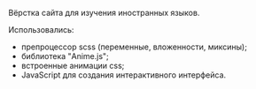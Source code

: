 Вёрстка сайта для изучения иностранных языков.

Использовались:
- препроцессор scss (переменные, вложенности, миксины);
- библиотека "Anime.js";
- встроенные анимации css;
- JavaScript для создания интерактивного интерфейса.
